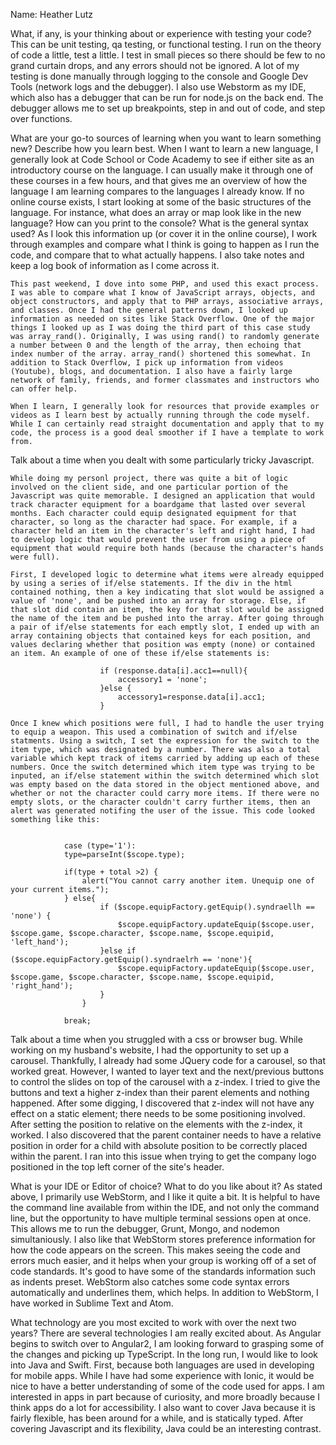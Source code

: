 Name: Heather Lutz

What, if any, is your thinking about or experience with testing your code? This can be unit testing, qa testing, or functional testing.
	I run on the theory of code a little, test a little. I test in small pieces so there should be few to no grand curtain drops, and any errors should not be ignored. A lot of my testing is done manually through logging to the console and Google Dev Tools (network logs and the debugger). I also use Webstorm as my IDE, which also has a debugger that can be run for node.js on the back end. The debugger allows me to set up breakpoints, step in and out of code, and step over functions. 



What are your go-to sources of learning when you want to learn something new? Describe how you learn best.
	When I want to learn a new language, I generally look at Code School or Code Academy to see if either site as an introductory course on the language. I can usually make it through one of these courses in a few hours, and that gives me an overview of how the language I am learning compares to the languages I already know. If no online course exists, I start looking at some of the basic structures of the language. For instance, what does an array or map look like in the new language? How can you print to the console? What is the general syntax used? As I look this information up (or cover it in the online course), I work through examples and compare what I think is going to happen as I run the code, and compare that to what actually happens. I also take notes and keep a log book of information as I come across it. 

	This past weekend, I dove into some PHP, and used this exact process. I was able to compare what I know of JavaScript arrays, objects, and object constructors, and apply that to PHP arrays, associative arrays, and classes. Once I had the general patterns down, I looked up information as needed on sites like Stack Overflow. One of the major things I looked up as I was doing the third part of this case study was array_rand(). Originally, I was using rand() to randomly generate a number between 0 and the length of the array, then echoing that index number of the array. array_rand() shortened this somewhat. In addition to Stack Overflow, I pick up information from videos (Youtube), blogs, and documentation. I also have a fairly large network of family, friends, and former classmates and instructors who can offer help.

	When I learn, I generally look for resources that provide examples or videos as I learn best by actually running through the code myself. While I can certainly read straight documentation and apply that to my code, the process is a good deal smoother if I have a template to work from.     



Talk about a time when you dealt with some particularly tricky Javascript.
	
	While doing my personl project, there was quite a bit of logic involved on the client side, and one particular portion of the Javascript was quite memorable. I designed an application that would track character equipment for a boardgame that lasted over several months. Each character could equip designated equipment for that character, so long as the character had space. For example, if a character held an item in the character's left and right hand, I had to develop logic that would prevent the user from using a piece of equipment that would require both hands (because the character's hands were full). 

	First, I developed logic to determine what items were already equipped by using a series of if/else statements. If the div in the html contained nothing, then a key indicating that slot would be assigned a value of 'none', and be pushed into an array for storage. Else, if that slot did contain an item, the key for that slot would be assigned the name of the item and be pushed into the array. After going through a pair of if/else statements for each emptly slot, I ended up with an array containing objects that contained keys for each position, and values declaring whether that position was empty (none) or contained an item. An example of one of these if/else statements is:

		                if (response.data[i].acc1==null){
                    		accessory1 = 'none';
                		}else {
                    		accessory1=response.data[i].acc1;
                		} 

    Once I knew which positions were full, I had to handle the user trying to equip a weapon. This used a combination of switch and if/else statments. Using a switch, I set the expression for the switch to the item type, which was designated by a number. There was also a total variable which kept track of items carried by adding up each of these numbers. Once the switch determined which item type was trying to be inputed, an if/else statement within the switch determined which slot was empty based on the data stored in the object mentioned above, and whether or not the character could carry more items. If there were no empty slots, or the character couldn't carry further items, then an alert was generated notifing the user of the issue. This code looked something like this:


                case (type='1'):
                type=parseInt($scope.type);

                if(type + total >2) {
                    alert("You cannot carry another item. Unequip one of your current items.");
                } else{
                        if ($scope.equipFactory.getEquip().syndraellh == 'none') {
                            $scope.equipFactory.updateEquip($scope.user, $scope.game, $scope.character, $scope.name, $scope.equipid, 'left_hand');
                        }else if ($scope.equipFactory.getEquip().syndraelrh == 'none'){
                            $scope.equipFactory.updateEquip($scope.user, $scope.game, $scope.character, $scope.name, $scope.equipid, 'right_hand');
                        }
                    }

                break;
	



Talk about a time when you struggled with a css or browser bug.
	While working on my husband's website, I had the opportunity to set up a carousel. Thankfully, I already had some JQuery code for a carousel, so that worked great. However, I wanted to layer text and the next/previous buttons to control the slides on top of the carousel with a z-index. I tried to give the buttons and text a higher z-index than their parent elements and nothing happened. After some digging, I discovered that z-index will not have any effect on a static element; there needs to be some positioning involved. After setting the position to relative on the elements with the z-index, it worked. I also discovered that the parent container needs to have a relative position in order for a child with absolute position to be correctly placed within the parent. I ran into this issue when trying to get the company logo positioned in the top left corner of the site's header. 


What is your IDE or Editor of choice? What to do you like about it?
	As stated above, I primarily use WebStorm, and I like it quite a bit. It is helpful to have the command line available from within the IDE, and not only the command line, but the opportunity to have multiple terminal sessions open at once. This allows me to run the debugger, Grunt, Mongo, and nodemon simultaniously. I also like that WebStorm stores preference information for how the code appears on the screen. This makes seeing the code and errors much easier, and it helps when your group is working off of a set of code standards. It's good to have some of the standards information such as indents preset. WebStorm also catches some code syntax errors automatically and underlines them, which helps. In addition to WebStorm, I have worked in Sublime Text and Atom. 


What technology are you most excited to work with over the next two years?
	There are several technologies I am really excited about. As Angular begins to switch over to Angular2, I am looking forward to grasping some of the changes and picking up TypeScript. In the long run, I would like to look into Java and Swift. First, because both languages are used in developing for mobile apps. While I have had some experience with Ionic, it would be nice to have a better understanding of some of the code used for apps. I am interested in apps in part because of curiosity, and more broadly because I think apps do a lot for accessibility. I also want to cover Java because it is fairly flexible, has been around for a while, and is statically typed. After covering Javascript and its flexibility, Java could be an interesting contrast. 

